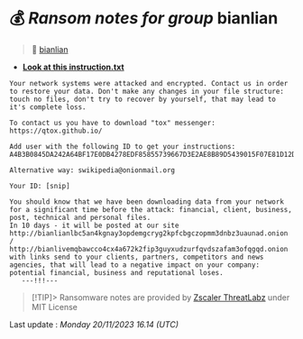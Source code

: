 # 💰 _Ransom notes for group_ bianlian
> 🔗 [bianlian](group/bianlian)
* **[Look at this instruction.txt](https://ransomware.live/ransomware_notes/bianlian/Look%20at%20this%20instruction.txt)**

```
Your network systems were attacked and encrypted. Contact us in order to restore your data. Don't make any changes in your file structure: touch no files, don't try to recover by yourself, that may lead to it's complete loss.

To contact us you have to download "tox" messenger: https://qtox.github.io/

Add user with the following ID to get your instructions:
A4B3B0845DA242A64BF17E0DB4278EDF85855739667D3E2AE8B89D5439015F07E81D12D767FC

Alternative way: swikipedia@onionmail.org

Your ID: [snip]

You should know that we have been downloading data from your network for a significant time before the attack: financial, client, business, post, technical and personal files.
In 10 days - it will be posted at our site http://bianlianlbc5an4kgnay3opdemgcryg2kpfcbgczopmm3dnbz3uaunad.onion / http://bianlivemqbawcco4cx4a672k2fip3guyxudzurfqvdszafam3ofqgqd.onion with links send to your clients, partners, competitors and news agencies, that will lead to a negative impact on your company: potential financial, business and reputational loses.
   ---!!!---   

```


> [!TIP]> Ransomware notes are provided by [Zscaler ThreatLabz](https://github.com/threatlabz/ransomware_notes) under MIT License
> 




Last update : _Monday 20/11/2023 16.14 (UTC)_

